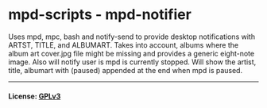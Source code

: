 # mpd-scripts - mpd-notifier
Uses mpd, mpc, bash and notify-send to provide desktop notifications with ARTST, TITLE, and ALBUMART. Takes into account, albums where the album art cover.jpg file might be missing and provides a generic eight-note image. Also will notify user is mpd is currently stopped. Will show the artist, title, albumart with (paused) appended at the end when mpd is paused.  

***
#### License: [GPLv3](../license)